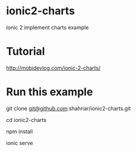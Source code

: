 # ionic2-charts
Ionic 2 implement charts example

# Tutorial 
http://mobidevlog.com/ionic-2-charts/

# Run this example
git clone git@github.com:shahriar/ionic2-charts.git

cd ionic2-charts

npm install

ionic serve

